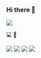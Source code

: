 ### Hi there 👋

<!--
**jjinijj/jjinijj** is a ✨ _special_ ✨ repository because its `README.md` (this file) appears on your GitHub profile.

Here are some ideas to get you started:

- 🔭 I’m currently working on ...
- 🌱 I’m currently learning ...
- 👯 I’m looking to collaborate on ...
- 🤔 I’m looking for help with ...
- 💬 Ask me about ...
- 📫 How to reach me: ...
- 😄 Pronouns: ...
- ⚡ Fun fact: ...
-->
<img src="https://img.shields.io/badge/jjinstalk@gmail.com-EA4335?style=flat-square&logo=Gmail&logoColor=white"/>

:computer: 🥐


<img src="https://img.shields.io/badge/C++-00599C?logo=C++&logoColor=white"/> <img src="https://img.shields.io/badge/Unity-FFFFFF?logo=Unity&logoColor=black"/> <img src="https://img.shields.io/badge/CSharp-239120"/> <img src="https://img.shields.io/badge/javascript-blue"/>
